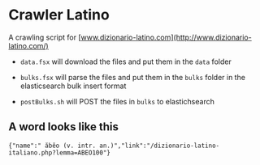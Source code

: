 # Crawler Latino
A crawling script for [www.dizionario-latino.com](http://www.dizionario-latino.com/)

- `data.fsx` will download the files and put them in the `data` folder

- `bulks.fsx` will parse the files and put them in the `bulks` folder in the elasticsearch bulk insert format

- `postBulks.sh` will POST the files in `bulks` to elastichsearch

## A word looks like this 
`{"name":" ăbĕo (v. intr. an.)","link":"/dizionario-latino-italiano.php?lemma=ABEO100"}`
